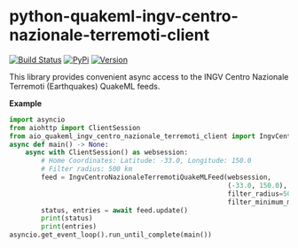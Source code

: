 # python-quakeml-ingv-centro-nazionale-terremoti-client

[![Build Status](https://github.com/exxamalte/python-aio-quakeml-ingv-centro-nazionale-terremoti-client/workflows/CI/badge.svg?branch=main)](https://github.com/exxamalte/python-aio-quakeml-ingv-centro-nazionale-terremoti-client/actions?workflow=CI)
[![PyPi](https://img.shields.io/pypi/v/aio-quakeml-ingv-centro-nazionale-terremoti-client.svg)](https://pypi.python.org/pypi/aio-quakeml-ingv-centro-nazionale-terremoti-client)
[![Version](https://img.shields.io/pypi/pyversions/aio-quakeml-ingv-centro-nazionale-terremoti-client.svg)](https://pypi.python.org/pypi/aio-quakeml-ingv-centro-nazionale-terremoti-client)

This library provides convenient async access to the INGV Centro Nazionale Terremoti (Earthquakes) QuakeML feeds.


**Example**
```python
import asyncio
from aiohttp import ClientSession
from aio_quakeml_ingv_centro_nazionale_terremoti_client import IngvCentroNazionaleTerremotiQuakeMLFeed
async def main() -> None:
    async with ClientSession() as websession:    
        # Home Coordinates: Latitude: -33.0, Longitude: 150.0
        # Filter radius: 500 km
        feed = IngvCentroNazionaleTerremotiQuakeMLFeed(websession, 
                                                       (-33.0, 150.0),
                                                       filter_radius=50000,
                                                       filter_minimum_magnitude=2.0)
        status, entries = await feed.update()
        print(status)
        print(entries)
asyncio.get_event_loop().run_until_complete(main())
```
